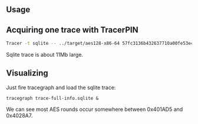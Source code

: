 ## Usage

## Acquiring one trace with TracerPIN

```bash
Tracer -t sqlite -- ../target/aes128-x86-64 57fc3136b432637710a00fe53e491308
```

Sqlite trace is about 11Mb large.

## Visualizing

Just fire tracegraph and load the sqlite trace:

```
tracegraph trace-full-info.sqlite &
```

We can see most AES rounds occur somewhere between 0x401AD5 and 0x4028A7.
